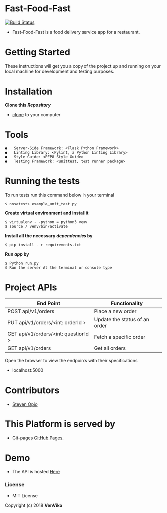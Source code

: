 # Fast-Food-Fast

[![Build Status](https://travis-ci.org/steveviko/fastfood.svg?branch=develop)](https://travis-ci.org/steveviko/fastfood)


- Fast-Food-Fast is a food delivery service app for a restaurant.

# Getting Started
These instructions will get you a copy of the project up and running on your local machine for development and testing purposes.

# Installation
**Clone this _Repository_**

 - [clone](https://github.com/steveviko/fastfood/tree/develop) to your computer


 # Tools
 ``` 
●	Server-Side Framework: <Flask Python Framework>
●	Linting Library: <Pylint, a Python Linting Library>
●	Style Guide: <PEP8 Style Guide>
●	Testing Framework: <unittest, test runner package>
 ```
# Running the tests
To run tests run this command below in your terminal

```
$ nosetests example_unit_test.py
```
**Create virtual environment and install it**
```
$ virtualenv - -python = python3 venv
$ source / venv/bin/activate
```
**Install all the necessary _dependencies_ by**
```
$ pip install - r requirements.txt
```
**Run _app_ by**
```
$ Python run.py
$ Run the server At the terminal or console type
```
# Project APIs
|           End Point | Functionality |
| -------------------------------------- | ----------------------------------------- |
|     POST   api/v1/orders                  | Place a new order |
|     PUT api/v1/orders/<int: orderId >     | Update the status of an order |
|     GET  api/v1/orders/<int: questionId > | Fetch a specific order |
|     GET  api/v1/orders                    | Get all orders |

Open the browser to view the endpoints with their specifications
* localhost:5000 


# Contributors
- [Steven Opio](https://github.com/steveviko)

# This Platform is served by  
- Git-pages [GitHub Pages](https://steveviko.github.io/fastfood/). 

# Demo
- The API is hosted [Here](https://fast-food-steven.herokuapp.com/api/v1/orders)

### License
- MIT License

Copyright (c) 2018 **VenViko**
